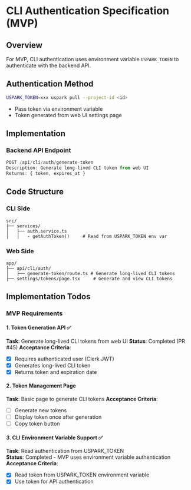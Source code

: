 # CLI Authentication Specification (MVP)

## Overview

For MVP, CLI authentication uses environment variable `USPARK_TOKEN` to authenticate with the backend API.


## Authentication Method

```bash
USPARK_TOKEN=xxx uspark pull --project-id <id>
```

- Pass token via environment variable
- Token generated from web UI settings page

## Implementation

### Backend API Endpoint

```typescript
POST /api/cli/auth/generate-token
Description: Generate long-lived CLI token from web UI
Returns: { token, expires_at }
```

## Code Structure

### CLI Side

```
src/
├── services/
│   ├── auth.service.ts
│   │   - getAuthToken()     # Read from USPARK_TOKEN env var
```

### Web Side

```
app/
├── api/cli/auth/
│   ├── generate-token/route.ts # Generate long-lived CLI tokens
├── settings/tokens/page.tsx     # Generate and view CLI tokens
```


## Implementation Todos

### MVP Requirements

#### 1. Token Generation API ✅

**Task**: Generate long-lived CLI tokens from web UI
**Status**: Completed (PR #45)
**Acceptance Criteria**:

- [x] Requires authenticated user (Clerk JWT)
- [x] Generates long-lived CLI token
- [x] Returns token and expiration date

#### 2. Token Management Page

**Task**: Basic page to generate CLI tokens
**Acceptance Criteria**:

- [ ] Generate new tokens
- [ ] Display token once after generation
- [ ] Copy token button

#### 3. CLI Environment Variable Support ✅

**Task**: Read authentication from USPARK_TOKEN  
**Status**: Completed - MVP uses environment variable authentication
**Acceptance Criteria**:

- [x] Read token from USPARK_TOKEN environment variable
- [x] Use token for API authentication
